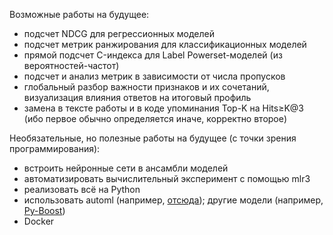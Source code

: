 Возможные работы на будущее:

-   подсчет NDCG для регрессионных моделей
-   подсчет метрик ранжирования для классификационных моделей
-   прямой подсчет C-индекса для Label Powerset-моделей (из вероятностей-частот)
-   подсчет и анализ метрик в зависимости от числа пропусков
-   глобальный разбор важности признаков и их сочетаний, визуализация влияния ответов на итоговый профиль
-   замена в тексте работы и в коде упоминания Top-K на Hits≥K@3 (ибо первое обычно определяется иначе, корректно второе)

Необязательные, но полезные работы на будущее (с точки зрения программирования):

-   встроить нейронные сети в ансамбли моделей
-   автоматизировать вычислительный эксперимент с помощью mlr3
-   реализовать всё на Python
-   использовать automl (например, [отсюда](https://github.com/sb-ai-lab/LightAutoML)); другие модели (например, [Py-Boost](https://github.com/sb-ai-lab/Py-Boost))
-   Docker
